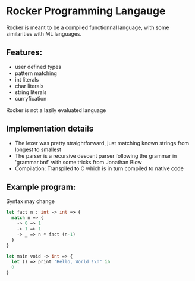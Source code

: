 # Rocker Programming Langauge

Rocker is meant to be a compiled functionnal language, with some similarities with ML languages.

## Features:
- user defined types
- pattern matching
- int literals
- char literals
- string literals
- curryfication


Rocker is not a lazily evaluated language

## Implementation details
- The lexer was pretty straightforward, just matching known strings from longest to smallest
- The parser is a recursive descent parser following the grammar in 'grammar.bnf' with some tricks from Jonathan Blow
- Compilation: Transpiled to C which is in turn compiled to native code 

## Example program:
Syntax may change
```OCaml
let fact n : int -> int => {
  match n => {
    -> 0 => 1
    -> 1 => 1
    -> _ => n * fact (n-1)
  }
}
```
```OCaml
let main void -> int => {
  let () => print "Hello, World !\n" in
  0
}
```
